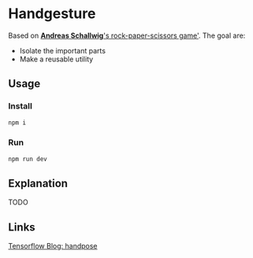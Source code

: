 # Handgesture

Based on [**Andreas Schallwig**'s rock-paper-scissors game'](https://github.com/andypotato/rock-paper-scissors?ref=hackernoon.com).
The goal are:

* Isolate the important parts
* Make a reusable utility



## Usage

### Install

```bash
npm i
```

### Run

```bash
npm run dev
```



## Explanation

TODO



## Links

[Tensorflow Blog: handpose](https://blog.tensorflow.org/2021/11/3D-handpose.html)